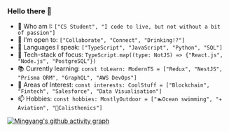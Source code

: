 ### Hello there 👋

- 🔭 Who am I: `["CS Student", "I code to live, but not without a bit of passion"]`
- 🤝 I'm open to: `["Collaborate", "Connect", "Drinking!?"]`
- 🌱 Languages I speak: `["TypeScript", "JavaScript", "Python", "SQL"]`
- 🔨 Tech-stack of focus: `TypeScript.map((type: NotJS) => {"React.js", "Node.js", "PostgreSQL"})`
- 📚 Currently learning: `const toLearn: ModernTS = ["Redux", "NestJS", "Prisma ORM", "GraphQL", "AWS DevOps"]`
- 🤔 Areas of Interest: `const interests: CoolStuff = ["Blockchain", "Fintech", "Salesforce", "Data Visualisation"]`
- 📫 Hobbies: `const hobbies: MostlyOutdoor = ["🏊Ocean swimming", "✈️Aviation", "💪Calisthenics"]`

[![Mingyang's github activity graph](https://activity-graph.herokuapp.com/graph?username=Mingyang-Li)](https://github.com/ashutosh00710/github-readme-activity-graph)
